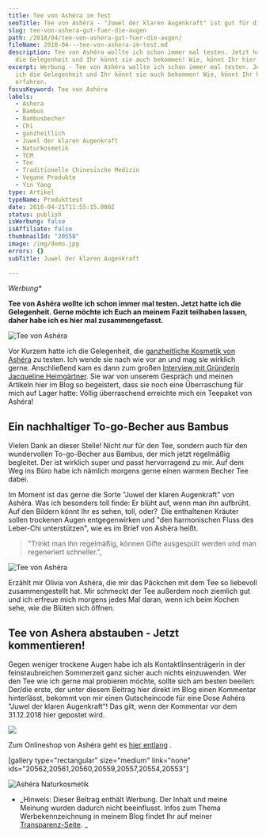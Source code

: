 ```yaml
---
title: Tee von Ashéra im Test
seoTitle: Tee von Ashéra - "Juwel der klaren Augenkraft" ist gut für die Augen
slug: tee-von-ashera-gut-fuer-die-augen
path: /2018/04/tee-von-ashera-gut-fuer-die-augen/
fileName: 2018-04---tee-von-ashera-im-test.md
description: Tee von Ashéra wollte ich schon immer mal testen. Jetzt hatte ich
  die Gelegenheit und Ihr könnt sie auch bekommen! Wie, könnt Ihr hier erfahren.
excerpt: Werbung - Tee von Ashéra wollte ich schon immer mal testen. Jetzt hatte
  ich die Gelegenheit und Ihr könnt sie auch bekommen! Wie, könnt Ihr hier
  erfahren.
focusKeyword: Tee von Ashéra
labels:
  - Ashera
  - Bambus
  - Bambusbecher
  - Chi
  - ganzheitlich
  - Juwel der klaren Augenkraft
  - Naturkosmetik
  - TCM
  - Tee
  - Traditionelle Chinesische Medizin
  - Vegane Produkte
  - Yin Yang
type: Artikel
typeName: Produkttest
date: 2018-04-21T11:55:15.000Z
status: publish
isWerbung: false
isAffiliate: false
thumbnailId: "20558"
image: /img/demo.jpg
errors: {}
subTitle: Juwel der klaren Augenkraft
  
---
```


_Werbung\*_

**Tee von Ashéra wollte ich schon immer mal testen. Jetzt hatte ich die
Gelegenheit. Gerne möchte ich Euch an meinem Fazit teilhaben lassen, daher habe
ich es hier mal zusammengefasst.**

![Tee von Ashéra](http://cardamonchai.com/wp-content/uploads/2018/04/39280301510_058a873b00_z-400x267.jpg)

Vor Kurzem hatte ich die Gelegenheit, die
[ganzheitliche Kosmetik von Ashéra](/2018/01/ashera-yin-yang-balance/) zu
testen. Ich wende sie nach wie vor an und mag sie wirklich gerne. Anschließend
kam es dann zum großen
[Interview mit Gründerin Jacqueline Heimgärtner](/2018/02/ashera-interview/).
Sie war von unserem Gespräch und meinen Artikeln hier im Blog so begeistert,
dass sie noch eine Überraschung für mich auf Lager hatte: Völlig überraschend
erreichte mich ein Teepaket von Ashéra!

## Ein nachhaltiger To-go-Becher aus Bambus

Vielen Dank an dieser Stelle! Nicht nur für den Tee, sondern auch für den
wundervollen To-go-Becher aus Bambus, der mich jetzt regelmäßig begleitet. Der
ist wirklich super und passt hervorragend zu mir. Auf dem Weg ins Büro habe ich
nämlich morgens gerne einen warmen Becher Tee dabei.

Im Moment ist das gerne die Sorte "Juwel der klaren Augenkraft" von Ashéra. Was
ich besonders toll finde: Er blüht auf, wenn man ihn aufbrüht. Auf den Bildern
könnt Ihr es sehen, toll, oder?  Die enthaltenen Kräuter sollen trockenen Augen
entgegenwirken und "den harmonischen Fluss des Leber-Chi unterstützen", wie es
im Brief von Ashéra heißt.

> "Trinkt man ihn regelmäßig, können Gifte ausgespült werden und man regeneriert
> schneller.",

![Tee von Ashéra](http://cardamonchai.com/wp-content/uploads/2018/04/40194925465_d935cc2e6e_z-400x267.jpg)

Erzählt mir Olivia von Ashéra, die mir das Päckchen mit dem Tee so liebevoll
zusammengestellt hat. Mir schmeckt der Tee außerdem noch ziemlich gut und ich
erfreue mich morgens jedes Mal daran, wenn ich beim Kochen sehe, wie die Blüten
sich öffnen.

## Tee von Ashera abstauben - Jetzt kommentieren!

Gegen weniger trockene Augen habe ich als Kontaktlinsenträgerin in der
feinstaubreichen Sommerzeit ganz sicher auch nichts einzuwenden. Wer den Tee wie
ich gerne mal probieren möchte, sollte sich am besten beeilen: Der/die erste,
der unter diesem Beitrag hier direkt im Blog einen Kommentar hinterlässt,
bekommt von mir einen Gutscheincode für eine Dose Ashéra "Juwel der klaren
Augenkraft"! Das gilt, wenn der Kommentar vor dem 31.12.2018 hier gepostet wird.

![](https://www.adcell.de/promotion/view/promoId/172497/slotId/80259)

Zum Onlineshop von Ashéra geht es
[hier entlang](https://www.adcell.de/promotion/click/promoId/172497/slotId/80259?param0=https%3A%2F%2Fwww.ashera-cosmetics.de%2Fshop%2F)
.

[gallery type="rectangular" size="medium" link="none"
ids="20562,20561,20560,20559,20557,20554,20553"]

![Ashéra Naturkosmetik](https://www.adcell.de/promotion/image/promoId/172492/slotId/80259)

[](https://www.adcell.de/promotion/click/promoId/172492/slotId/80259)

- _Hinweis: Dieser Beitrag enthält Werbung. Der Inhalt und meine Meinung wurden
  dadurch nicht beeinflusst. Infos zum Thema Werbekennzeichnung in meinem Blog
  findet Ihr auf meiner [Transparenz-Seite](/werbung/). _

  